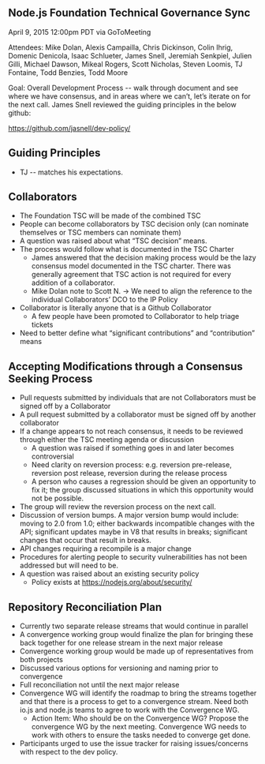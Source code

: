 ## Node.js Foundation Technical Governance Sync
April 9, 2015
12:00pm PDT
via GoToMeeting

Attendees:  Mike Dolan, Alexis Campailla, Chris Dickinson, Colin Ihrig, Domenic Denicola, Isaac Schlueter, James Snell, Jeremiah Senkpiel, Julien Gilli, Michael Dawson, Mikeal Rogers, Scott Nicholas, Steven Loomis, TJ Fontaine, Todd Benzies, Todd Moore

Goal:  Overall Development Process -- walk through document and see where we have consensus, and in areas where we can’t, let’s iterate on for the next call.  James Snell reviewed the guiding principles in the below github:

https://github.com/jasnell/dev-policy/

## Guiding Principles
- TJ -- matches his expectations. <add User extensible small core>

## Collaborators
- The Foundation TSC will be made of the combined TSC
- People can become collaborators by TSC decision only (can nominate themselves or TSC members can nominate them)
- A question was raised about what “TSC decision” means.
- The process would follow what is documented in the TSC Charter
  - James answered that the decision making process would be the lazy consensus model documented in the TSC charter. There was generally agreement that TSC action is not required for every addition of a collaborator.
  - Mike Dolan note to Scott N. → We need to align the reference to the individual Collaborators’ DCO to the IP Policy
- Collaborator is literally anyone that is a Github Collaborator
  - A few people have been promoted to Collaborator to help triage tickets
- Need to better define what “significant contributions”  and “contribution” means

## Accepting Modifications through a Consensus Seeking Process
- Pull requests submitted by individuals that are not Collaborators must be signed off by a Collaborator
- A pull request submitted by a collaborator must be signed off by another collaborator
- If a change appears to not reach consensus, it needs to be reviewed through either the TSC meeting agenda or discussion
  - A question was raised if something goes in and later becomes controversial
  - Need clarity on reversion process: e.g. reversion pre-release, reversion post release, reversion during the release process
  - A person who causes a regression should be given an opportunity to fix it; the group discussed situations in which this opportunity would not be possible.
- The group will review the reversion process on the next call.
- Discussion of version bumps. A major version bump would include: moving to 2.0 from 1.0; either backwards incompatible changes with the API; significant updates maybe in V8 that results in breaks; significant changes that occur that result in breaks.
- API changes requiring a recompile is a major change
- Procedures for alerting people to security vulnerabilities has not been addressed but will need to be.
- A question was raised about an existing security policy
  - Policy exists at https://nodejs.org/about/security/

## Repository Reconciliation Plan
- Currently two separate release streams that would continue in parallel
- A convergence working group would finalize the plan for bringing these back together for one release stream in the next major release
- Convergence working group would be made up of representatives from both projects
- Discussed various options for versioning and naming prior to convergence
- Full reconciliation not until the next major release
- Convergence WG will identify the roadmap to bring the streams together and that there is a process to get to a convergence stream. Need both io.js and node.js teams to agree to work with the Convergence WG.
  - Action Item: Who should be on the Convergence WG? Propose the convergence WG by the next meeting. Convergence WG needs to work with others to ensure the tasks needed to converge get done.
- Participants urged to use the issue tracker for raising issues/concerns with respect to the dev policy.
